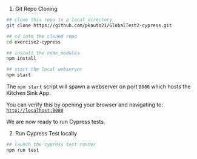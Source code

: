 
1. Git Repo Cloning

```bash
## clone this repo to a local directory
git clone https://github.com/pkauto21/GlobalTest2-cypress.git

## cd into the cloned repo
cd exercise2-cypress

## install the node_modules
npm install

## start the local webserver
npm start
```

The `npm start` script will spawn a webserver on port `8080` which hosts the Kitchen Sink App.

You can verify this by opening your browser and navigating to: [`http://localhost:8080`](http://localhost:8080)

We are now ready to run Cypress tests.

2. Run Cypress Test locally
```bash
## launch the cypress test runner
npm run test
```
